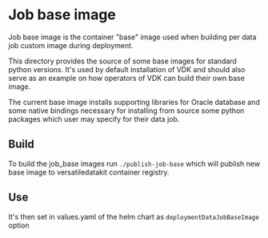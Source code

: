# Job base image

Job base image is the container "base" image used when building per data job custom image during deployment.

This directory provides the source of some base images for standard python versions.
It's used by default installation of VDK and should also serve as an example on how operators of VDK can build their own base image.

The current base image installs supporting libraries for Oracle database
and some native bindings necessary for installing from source some python packages which user may specify for their data job.

## Build

To build the job_base images run `./publish-job-base` which will publish new base image to versatiledatakit container registry.

## Use

It's then set in values.yaml of the helm chart as `deploymentDataJobBaseImage` option
